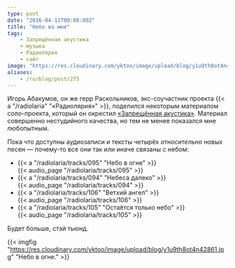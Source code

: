 ```yaml
---
type: post
date: "2016-04-11T00:00:00Z"
title: "Небо во мне"
tags:
    - Запрещённая акустика
    - музыка
    - Радиолярия
    - сайт
image: "https://res.cloudinary.com/yktoo/image/upload/blog/y1u9th8ot4n42861.jpg"
aliases:
    - /ru/blog/post/275
---
```


Игорь Абакумов, он же герр Раскольников, экс-соучастник проекта {{< a "/radiolaria" "«Радиолярия»" >}}, поделился некоторым материалом соло-проекта, который он окрестил [«Запрещённая акустика»](https://www.realmusic.ru/zapreszennayaakustika/). Материал совершенно нестудийного качества, но тем не менее показался мне любопытным.

Пока что доступны аудиозаписи и тексты четырёх *относительно* новых песен — почему-то все они так или иначе связаны с небом:

<!--more-->

* {{< a "/radiolaria/tracks/095" "Небо в огне" >}}<br />
  {{< audio_page "/radiolaria/tracks/095" >}}
* {{< a "/radiolaria/tracks/094" "Небеса далеко" >}}<br />
  {{< audio_page "/radiolaria/tracks/094" >}}
* {{< a "/radiolaria/tracks/106" "Ветхий ангел" >}}<br />
  {{< audio_page "/radiolaria/tracks/106" >}}
* {{< a "/radiolaria/tracks/105" "Остаётся только небо" >}}<br />
  {{< audio_page "/radiolaria/tracks/105" >}}

Будет больше, стэй тьюнд.

{{< imgfig "https://res.cloudinary.com/yktoo/image/upload/blog/y1u9th8ot4n42861.jpg" "Небо в огне." >}}
